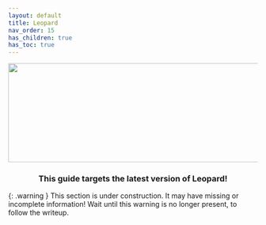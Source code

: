 ```yaml
---
layout: default
title: Leopard
nav_order: 15
has_children: true
has_toc: true
---
```


<p align="center">
  <img width="650" height="200" src="../../../assets/HeaderLeopard.png">
</p>

<h3 align="center">This guide targets the latest version of Leopard!</h3>

{: .warning }
This section is under construction. It may have missing or incomplete information! Wait until this warning is no longer present, to follow the writeup.
